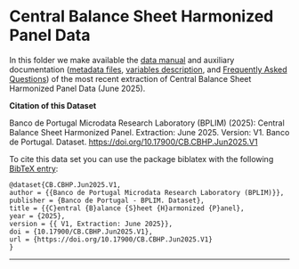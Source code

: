 # Central Balance Sheet Harmonized Panel Data


In this folder we make available the [data manual](https://github.com/BPLIM/Manuals/tree/master/Data/CBHP/JUN25/CBHP_manual_JUN2025.pdf) and auxiliary documentation ([metadata files](https://github.com/BPLIM/Manuals/tree/master/Data/CBHP/JUN25/aux_files/metadata), [variables description](https://github.com/BPLIM/Manuals/tree/master/Data/CBHP/JUN25/aux_files/variables_description), and [Frequently Asked Questions](https://github.com/BPLIM/Manuals/tree/master/Data/CBHP/JUN25/aux_files/faq/CBHP_faq.qmd)) of the most recent extraction of Central Balance Sheet Harmonized Panel Data (June 2025).


**Citation of this Dataset**

Banco de Portugal Microdata Research Laboratory (BPLIM) (2025): Central Balance Sheet Harmonized Panel. Extraction: June 2025. Version: V1. Banco de Portugal. Dataset. https://doi.org/10.17900/CB.CBHP.Jun2025.V1



To cite this data set you can use the package biblatex with the following [BibTeX entry](https://github.com/BPLIM/Manuals/tree/master/Data/CBHP/JUN25/aux_files/bibtex/CBHP.bib):

```
@dataset{CB.CBHP.Jun2025.V1,
author = {{Banco de Portugal Microdata Research Laboratory (BPLIM)}},
publisher = {Banco de Portugal - BPLIM. Dataset},
title = {{C}entral {B}alance {S}heet {H}armonized {P}anel},
year = {2025},
version = {{ V1, Extraction: June 2025}},
doi = {10.17900/CB.CBHP.Jun2025.V1},
url = {https://doi.org/10.17900/CB.CBHP.Jun2025.V1}
}
```

----------------------------------------------------------------------------------------------------------------------------------------------
